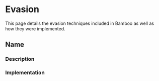 # Evasion

This page details the evasion techniques included in Bamboo as well as how they were implemented.

## Name

### Description

### Implementation